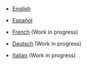 * [English](en)
* [Español](es)

* [French](fr) \(Work in progress\)
* [Deutsch](de) \(Work in progress\)
* [Italian](it) \(Work in progress\)

